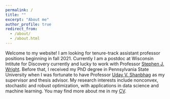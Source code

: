 ```yaml
---
permalink: /
title: ""
excerpt: "About me"
author_profile: true
redirect_from: 
  - /about/
  - /about.html
---
```



Welcome to my website! I am looking for tenure-track assistant professor positions beginning in fall 2021. Currently I am a postdoc at Wisconsin Intitute for Discovery currently and lucky to work with Professor [Stephen J. Wright](http://pages.cs.wisc.edu/~swright/). Before that, I received my PhD degree in Pennsylvania State University when I was fortunate to have Professor [Uday V. Shanbhag](http://www.personal.psu.edu/vvs3/) as my supervisor and thesis advisor. My research interests include nonconvex, stochastic and robust optimization, with applications in data science and machine learning. You may find more about me in my [CV](https://yue-xie.github.io/files/CV_YueXie_2020_JHUAMS.pdf).
